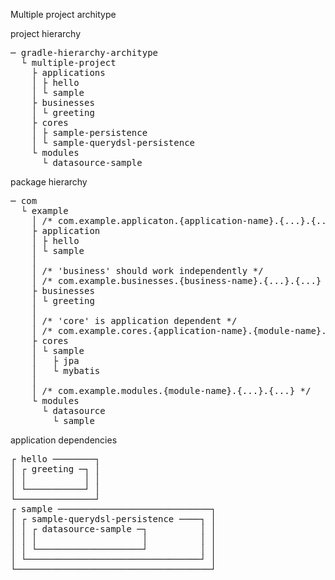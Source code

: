 Multiple project architype

project hierarchy 
<pre>
─ gradle-hierarchy-architype
  └ multiple-project
    ├ applications
    │ ├ hello
    │ └ sample
    ├ businesses
    │ └ greeting
    ├ cores
    │ ├ sample-persistence
    │ └ sample-querydsl-persistence
    └ modules
      └ datasource-sample
</pre>

package hierarchy 
<pre>
─ com   
  └ example
    │ /* com.example.applicaton.{application-name}.{...}.{...} */
    ├ application
    │ ├ hello
    │ └ sample
    │
    │ /* 'business' should work independently */
    │ /* com.example.businesses.{business-name}.{...}.{...} */
    ├ businesses
    │ └ greeting
    │
    │ /* 'core' is application dependent */
    │ /* com.example.cores.{application-name}.{module-name}.{...}.{...} */
    ├ cores
    │ └ sample
    │   ├ jpa
    │   └ mybatis
    │
    │ /* com.example.modules.{module-name}.{...}.{...} */
    └ modules
      └ datasource
        └ sample
</pre>

application dependencies
<pre>
┌ hello ────────┐
│ ┌ greeting ─┐ │
│ │           │ │
│ └───────────┘ │
└───────────────┘
┌ sample ─────────────────────────────┐
│ ┌ sample-querydsl-persistence ────┐ │
│ │ ┌ datasource-sample ─┐          │ │
│ │ │                    │          │ │
│ │ └────────────────────┘          │ │
│ └─────────────────────────────────┘ │
└─────────────────────────────────────┘
</pre>
